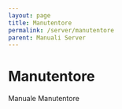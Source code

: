 ```yaml
---
layout: page
title: Manutentore
permalink: /server/manutentore
parent: Manuali Server
---
```


# Manutentore
Manuale Manutentore
